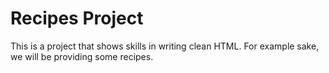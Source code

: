 # Recipes Project

This is a project that shows skills in writing clean HTML. For example sake, we will be providing some recipes.
